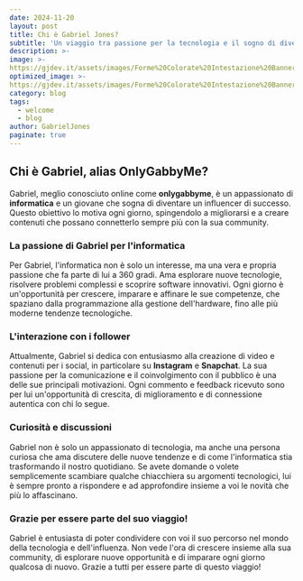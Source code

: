 ```yaml
---
date: 2024-11-20
layout: post
title: Chi è Gabriel Jones?
subtitle: 'Un viaggio tra passione per la tecnologia e il sogno di diventare un influencer'
description: >- 
image: >-
https://gjdev.it/assets/images/Forme%20Colorate%20Intestazione%20Banner.png
optimized_image: >-
https://gjdev.it/assets/images/Forme%20Colorate%20Intestazione%20Banner.png
category: blog
tags:
  - welcome
  - blog
author: GabrielJones
paginate: true
---
```

## Chi è Gabriel, alias OnlyGabbyMe?

Gabriel, meglio conosciuto online come **onlygabbyme**, è un appassionato di **informatica** e un giovane che sogna di diventare un influencer di successo. Questo obiettivo lo motiva ogni giorno, spingendolo a migliorarsi e a creare contenuti che possano connetterlo sempre più con la sua community.

### La passione di Gabriel per l'informatica

Per Gabriel, l'informatica non è solo un interesse, ma una vera e propria passione che fa parte di lui a 360 gradi. Ama esplorare nuove tecnologie, risolvere problemi complessi e scoprire software innovativi. Ogni giorno è un'opportunità per crescere, imparare e affinare le sue competenze, che spaziano dalla programmazione alla gestione dell'hardware, fino alle più moderne tendenze tecnologiche.

### L'interazione con i follower

Attualmente, Gabriel si dedica con entusiasmo alla creazione di video e contenuti per i social, in particolare su **Instagram** e **Snapchat**. La sua passione per la comunicazione e il coinvolgimento con il pubblico è una delle sue principali motivazioni. Ogni commento e feedback ricevuto sono per lui un'opportunità di crescita, di miglioramento e di connessione autentica con chi lo segue.

### Curiosità e discussioni

Gabriel non è solo un appassionato di tecnologia, ma anche una persona curiosa che ama discutere delle nuove tendenze e di come l'informatica stia trasformando il nostro quotidiano. Se avete domande o volete semplicemente scambiare qualche chiacchiera su argomenti tecnologici, lui è sempre pronto a rispondere e ad approfondire insieme a voi le novità che più lo affascinano.

### Grazie per essere parte del suo viaggio!

Gabriel è entusiasta di poter condividere con voi il suo percorso nel mondo della tecnologia e dell'influenza. Non vede l'ora di crescere insieme alla sua community, di esplorare nuove opportunità e di imparare ogni giorno qualcosa di nuovo. Grazie a tutti per essere parte di questo viaggio!
